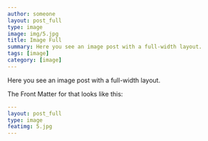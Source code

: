 ```yaml
---
author: someone
layout: post_full
type: image
image: img/5.jpg
title: Image Full
summary: Here you see an image post with a full-width layout. 
tags: [image]
category: [image]
---
```

Here you see an image post with a full-width layout. 

The Front Matter for that looks like this:

```yml
---
layout: post_full
type: image
featimg: 5.jpg
---
```
